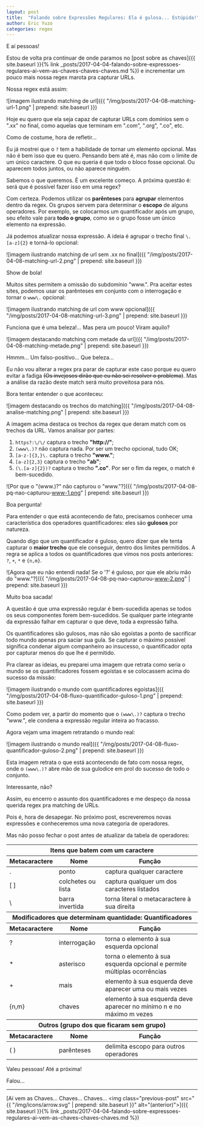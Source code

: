 ```yaml
---
layout: post
title:  "Falando sobre Expressões Regulares: Ela é gulosa... Estúpida!"
author: Eric Yuzo
categories: regex
---
```

E aí pessoas!

Estou de volta pra continuar de onde paramos no [post sobre as chaves]({{ site.baseurl }}{% link _posts/2017-04-04-falando-sobre-expressoes-regulares-ai-vem-as-chaves-chaves-chaves.md %}) e incrementar um pouco mais nossa regex marota pra capturar URLs.

Nossa regex está assim:

![imagem ilustrando matching de url]({{ "/img/posts/2017-04-08-matching-url-1.png" | prepend: site.baseurl }})

Hoje eu quero que ela seja capaz de capturar URLs com domínios sem o ".xx" no final, como aquelas que terminam em ".com", ".org", ".co", etc.

Como de costume, hora de refletir...

Eu já mostrei que o `?` tem a habilidade de tornar um elemento opcional. Mas não é bem isso que eu quero. Pensando bem até é, mas não com o limite de um único caractere. O que eu queria é que todo o bloco fosse opcional. Ou aparecem todos juntos, ou não aparece ninguém.

Sabemos o que queremos. É um excelente começo. A próxima questão é: será que é possível fazer isso em uma regex?

Com certeza. Podemos utilizar os **parênteses** para **agrupar** elementos dentro da regex. Os grupos servem para determinar o **escopo** de alguns operadores. Por exemplo, se colocarmos um quantificador após um grupo, seu efeito vale para **todo o grupo**, como se o grupo fosse um único elemento na expressão.

Já podemos atualizar nossa expressão. A ideia é agrupar o trecho final `\.[a-z]{2}` e torná-lo opcional:

![imagem ilustrando matching de url sem .xx no final]({{ "/img/posts/2017-04-08-matching-url-2.png" | prepend: site.baseurl }})

Show de bola!

Muitos sites permitem a omissão do subdomínio "www.". Pra aceitar estes sites, podemos usar os parênteses em conjunto com o interrogação e tornar o `www\.` opcional:

![imagem ilustrando matching de url com www opcional]({{ "/img/posts/2017-04-08-matching-url-3.png" | prepend: site.baseurl }})

Funciona que é uma beleza!... Mas pera um pouco! Viram aquilo?

![imagem destacando matching com metade da url]({{ "/img/posts/2017-04-08-matching-metade.png" | prepend: site.baseurl }})

Hmmm... Um falso-positivo... Que beleza...

Eu não vou alterar a regex pra parar de capturar este caso porque eu quero evitar a fadiga ~~(Os invejosos dirão que eu não sei resolver o problema)~~. Mas a análise da razão deste match será muito proveitosa para nós.

Bora tentar entender o que aconteceu:

![imagem destacando os trechos do matching]({{ "/img/posts/2017-04-08-analise-matching.png" | prepend: site.baseurl }})

A imagem acima destaca os trechos da regex que deram match com os trechos da URL. Vamos analisar por partes:

1. `https?:\/\/` captura o trecho **"http://"**;
2. `(www\.)?` não captura nada. Por ser um trecho opcional, tudo OK;
3. `[a-z-]{3,}\.` captura o trecho **"www."**;
4. `[a-z]{2,3}` captura o trecho **"ab"**;
5. `(\.[a-z]{2})?` captura o trecho **".co"**. Por ser o fim da regex, o match é bem-sucedido.

![Por que o "(www\.)?" não capturou o "www."?]({{ "/img/posts/2017-04-08-pq-nao-capturou-www-1.png" | prepend: site.baseurl }})

Boa pergunta!

Para entender o que está acontecendo de fato, precisamos conhecer uma característica dos operadores quantificadores: eles são **gulosos** por natureza.

Quando digo que um quantificador é guloso, quero dizer que ele tenta capturar o **maior trecho** que ele conseguir, dentro dos limites permitidos. A regra se aplica a todos os quantificadores que vimos nos posts anteriores: `?`, `+`, `*` e `{n,m}`.

![Agora que eu não entendi nada! Se o '?' é guloso, por que ele abriu mão do "www."?]({{ "/img/posts/2017-04-08-pq-nao-capturou-www-2.png" | prepend: site.baseurl }})

Muito boa sacada!

A questão é que uma expressão regular é bem-sucedida apenas se todos os seus componentes forem bem-sucedidos. Se qualquer parte integrante da expressão falhar em capturar o que deve, toda a expressão falha.

Os quantificadores são gulosos, mas não são egoístas a ponto de sacrificar todo mundo apenas pra saciar sua gula. Se capturar o máximo possível significa condenar algum companheiro ao insucesso, o quantificador opta por capturar menos do que lhe é permitido.

Pra clarear as ideias, eu preparei uma imagem que retrata como seria o mundo se os quantificadores fossem egoístas e se colocassem acima do sucesso da missão:

![imagem ilustrando o mundo com quantificadores egoístas]({{ "/img/posts/2017-04-08-fluxo-quantificador-guloso-1.png" | prepend: site.baseurl }})

Como podem ver, a partir do momento que o `(www\.)?` captura o trecho _"www."_, ele condena a expressão regular inteira ao fracasso.

Agora vejam uma imagem retratando o mundo real:

![imagem ilustrando o mundo real]({{ "/img/posts/2017-04-08-fluxo-quantificador-guloso-2.png" | prepend: site.baseurl }})

Esta imagem retrata o que está acontecendo de fato com nossa regex, onde o `(www\.)?` abre mão de sua gulodice em prol do sucesso de todo o conjunto.

Interessante, não?

Assim, eu encerro o assunto dos quantificadores e me despeço da nossa querida regex pra matching de URLs.

Pois é, hora de desapegar. No próximo post, escreveremos novas expressões e conheceremos uma nova categoria de operadores.

Mas não posso fechar o post antes de atualizar da tabela de operadores:

<table class="table table-bordered">
  <thead>
    <tr>
      <th colspan="3">Itens que batem com um caractere</th>
    </tr>
    <tr>
      <th>Metacaractere</th><th>Nome</th><th>Função</th>
    </tr>
  </thead>
  <tbody>
    <tr>
      <td>.</td><td>ponto</td><td>captura qualquer caractere</td>
    </tr>
    <tr>
      <td>[ ]</td><td>colchetes ou lista</td><td>captura qualquer um dos caracteres listados</td>
    </tr>
    <tr>
      <td>\</td><td>barra invertida</td><td>torna literal o metacaractere à sua direita</td>
    </tr>
  </tbody>
  <thead>
    <tr>
      <th colspan="3">Modificadores que determinam quantidade: Quantificadores</th>
    </tr>
    <tr>
      <th>Metacaractere</th><th>Nome</th><th>Função</th>
    </tr>
  </thead>
  <tbody>
    <tr>
      <td>?</td><td>interrogação</td><td>torna o elemento à sua esquerda opcional</td>
    </tr>
    <tr>
      <td>*</td><td>asterisco</td><td>torna o elemento à sua esquerda opcional e permite múltiplas ocorrências</td>
    </tr>
    <tr>
      <td>+</td><td>mais</td><td>elemento à sua esquerda deve aparecer uma ou mais vezes</td>
    </tr>
    <tr>
      <td>{n,m}</td><td>chaves</td><td>elemento à sua esquerda deve aparecer no mínimo n e no máximo m vezes</td>
    </tr>
  </tbody>
  <thead>
    <tr>
      <th colspan="3">Outros (grupo dos que ficaram sem grupo)</th>
    </tr>
    <tr>
      <th>Metacaractere</th><th>Nome</th><th>Função</th>
    </tr>
  </thead>
  <tbody>
    <tr>
      <td>( )</td><td>parênteses</td><td>delimita escopo para outros operadores</td>
    </tr>
  </tbody>
</table>

Valeu pessoas! Até a próxima!

Falou...

---

<span>[Aí vem as Chaves... Chaves... Chaves... <img class="previous-post" src="{{ "/img/icons/arrow.svg" | prepend: site.baseurl }}" alt="(anterior)">]({{ site.baseurl }}{% link _posts/2017-04-04-falando-sobre-expressoes-regulares-ai-vem-as-chaves-chaves-chaves.md %})</span>

<br />

